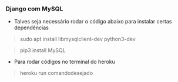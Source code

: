 ### Django com MySQL
* Talves seja necessário rodar o código abaixo para instalar certas dependências
> sudo apt install libmysqlclient-dev python3-dev 

> pip3 install MySQL

* Para rodar códigos no terminal do heroku
> heroku run comandodesejado